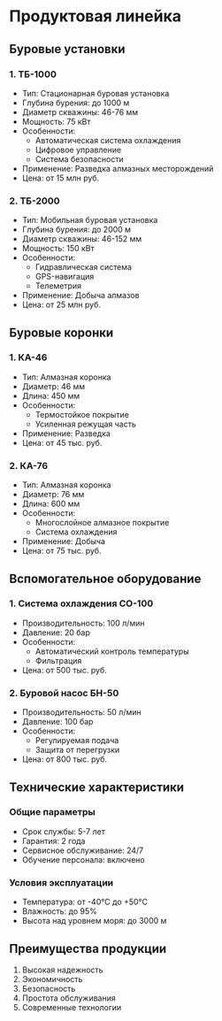 # Продуктовая линейка

## Буровые установки

### 1. ТБ-1000
- Тип: Стационарная буровая установка
- Глубина бурения: до 1000 м
- Диаметр скважины: 46-76 мм
- Мощность: 75 кВт
- Особенности:
  - Автоматическая система охлаждения
  - Цифровое управление
  - Система безопасности
- Применение: Разведка алмазных месторождений
- Цена: от 15 млн руб.

### 2. ТБ-2000
- Тип: Мобильная буровая установка
- Глубина бурения: до 2000 м
- Диаметр скважины: 46-152 мм
- Мощность: 150 кВт
- Особенности:
  - Гидравлическая система
  - GPS-навигация
  - Телеметрия
- Применение: Добыча алмазов
- Цена: от 25 млн руб.

## Буровые коронки

### 1. КА-46
- Тип: Алмазная коронка
- Диаметр: 46 мм
- Длина: 450 мм
- Особенности:
  - Термостойкое покрытие
  - Усиленная режущая часть
- Применение: Разведка
- Цена: от 45 тыс. руб.

### 2. КА-76
- Тип: Алмазная коронка
- Диаметр: 76 мм
- Длина: 600 мм
- Особенности:
  - Многослойное алмазное покрытие
  - Система охлаждения
- Применение: Добыча
- Цена: от 75 тыс. руб.

## Вспомогательное оборудование

### 1. Система охлаждения СО-100
- Производительность: 100 л/мин
- Давление: 20 бар
- Особенности:
  - Автоматический контроль температуры
  - Фильтрация
- Цена: от 500 тыс. руб.

### 2. Буровой насос БН-50
- Производительность: 50 л/мин
- Давление: 100 бар
- Особенности:
  - Регулируемая подача
  - Защита от перегрузки
- Цена: от 800 тыс. руб.

## Технические характеристики

### Общие параметры
- Срок службы: 5-7 лет
- Гарантия: 2 года
- Сервисное обслуживание: 24/7
- Обучение персонала: включено

### Условия эксплуатации
- Температура: от -40°C до +50°C
- Влажность: до 95%
- Высота над уровнем моря: до 3000 м

## Преимущества продукции
1. Высокая надежность
2. Экономичность
3. Безопасность
4. Простота обслуживания
5. Современные технологии 